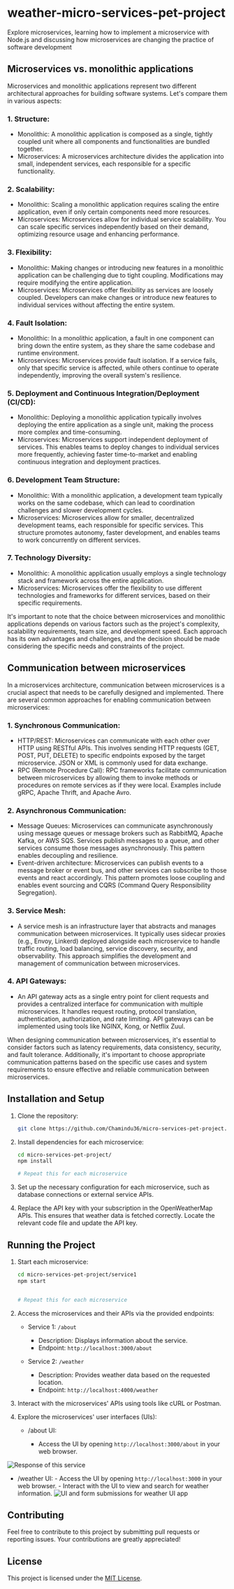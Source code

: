 # weather-micro-services-pet-project

Explore microservices, learning how to implement a microservice with Node.js and discussing how microservices are changing the practice of software development

## Microservices vs. monolithic applications

Microservices and monolithic applications represent two different architectural approaches for building software systems. Let's compare them in various aspects:

### 1. Structure:

- Monolithic: A monolithic application is composed as a single, tightly coupled unit where all components and functionalities are bundled together.
- Microservices: A microservices architecture divides the application into small, independent services, each responsible for a specific functionality.

### 2. Scalability:

- Monolithic: Scaling a monolithic application requires scaling the entire application, even if only certain components need more resources.
- Microservices: Microservices allow for individual service scalability. You can scale specific services independently based on their demand, optimizing resource usage and enhancing performance.

### 3. Flexibility:

- Monolithic: Making changes or introducing new features in a monolithic application can be challenging due to tight coupling. Modifications may require modifying the entire application.
- Microservices: Microservices offer flexibility as services are loosely coupled. Developers can make changes or introduce new features to individual services without affecting the entire system.

### 4. Fault Isolation:

- Monolithic: In a monolithic application, a fault in one component can bring down the entire system, as they share the same codebase and runtime environment.
- Microservices: Microservices provide fault isolation. If a service fails, only that specific service is affected, while others continue to operate independently, improving the overall system's resilience.

### 5. Deployment and Continuous Integration/Deployment (CI/CD):

- Monolithic: Deploying a monolithic application typically involves deploying the entire application as a single unit, making the process more complex and time-consuming.
- Microservices: Microservices support independent deployment of services. This enables teams to deploy changes to individual services more frequently, achieving faster time-to-market and enabling continuous integration and deployment practices.

### 6. Development Team Structure:

- Monolithic: With a monolithic application, a development team typically works on the same codebase, which can lead to coordination challenges and slower development cycles.
- Microservices: Microservices allow for smaller, decentralized development teams, each responsible for specific services. This structure promotes autonomy, faster development, and enables teams to work concurrently on different services.

### 7. Technology Diversity:

- Monolithic: A monolithic application usually employs a single technology stack and framework across the entire application.
- Microservices: Microservices offer the flexibility to use different technologies and frameworks for different services, based on their specific requirements.

It's important to note that the choice between microservices and monolithic applications depends on various factors such as the project's complexity, scalability requirements, team size, and development speed. Each approach has its own advantages and challenges, and the decision should be made considering the specific needs and constraints of the project.

## Communication between microservices

In a microservices architecture, communication between microservices is a crucial aspect that needs to be carefully designed and implemented. There are several common approaches for enabling communication between microservices:

### 1. Synchronous Communication:

- HTTP/REST: Microservices can communicate with each other over HTTP using RESTful APIs. This involves sending HTTP requests (GET, POST, PUT, DELETE) to specific endpoints exposed by the target microservice. JSON or XML is commonly used for data exchange.
- RPC (Remote Procedure Call): RPC frameworks facilitate communication between microservices by allowing them to invoke methods or procedures on remote services as if they were local. Examples include gRPC, Apache Thrift, and Apache Avro.

### 2. Asynchronous Communication:

- Message Queues: Microservices can communicate asynchronously using message queues or message brokers such as RabbitMQ, Apache Kafka, or AWS SQS. Services publish messages to a queue, and other services consume those messages asynchronously. This pattern enables decoupling and resilience.
- Event-driven architecture: Microservices can publish events to a message broker or event bus, and other services can subscribe to those events and react accordingly. This pattern promotes loose coupling and enables event sourcing and CQRS (Command Query Responsibility Segregation).

### 3. Service Mesh:

- A service mesh is an infrastructure layer that abstracts and manages communication between microservices. It typically uses sidecar proxies (e.g., Envoy, Linkerd) deployed alongside each microservice to handle traffic routing, load balancing, service discovery, security, and observability. This approach simplifies the development and management of communication between microservices.

### 4. API Gateways:

- An API gateway acts as a single entry point for client requests and provides a centralized interface for communication with multiple microservices. It handles request routing, protocol translation, authentication, authorization, and rate limiting. API gateways can be implemented using tools like NGINX, Kong, or Netflix Zuul.

When designing communication between microservices, it's essential to consider factors such as latency requirements, data consistency, security, and fault tolerance. Additionally, it's important to choose appropriate communication patterns based on the specific use cases and system requirements to ensure effective and reliable communication between microservices.

## Installation and Setup

1. Clone the repository:

   ```bash
   git clone https://github.com/Chamindu36/micro-services-pet-project.git
   ```

2. Install dependencies for each microservice:

   ```bash
   cd micro-services-pet-project/
   npm install

   # Repeat this for each microservice
   ```

3. Set up the necessary configuration for each microservice, such as database connections or external service APIs.

4. Replace the API key with your subscription in the OpenWeatherMap APIs. This ensures that weather data is fetched correctly. Locate the relevant code file and update the API key.

## Running the Project

1. Start each microservice:

   ```bash
   cd micro-services-pet-project/service1
   npm start


   # Repeat this for each microservice
   ```

2. Access the microservices and their APIs via the provided endpoints:

   - Service 1: `/about`

     - Description: Displays information about the service.
     - Endpoint: `http://localhost:3000/about`

   - Service 2: `/weather`
     - Description: Provides weather data based on the requested location.
     - Endpoint: `http://localhost:4000/weather`

3. Interact with the microservices' APIs using tools like cURL or Postman.

4. Explore the microservices' user interfaces (UIs):

   - /about UI:

     - Access the UI by opening `http://localhost:3000/about` in your web browser.

![Response of this service](./Screenshot%202023-07-18%20at%2012.19.42%20AM.png)

- /weather UI: - Access the UI by opening `http://localhost:3000` in your web browser. - Interact with the UI to view and search for weather information.
  ![UI and form submissions for weather UI app](./Screenshot%202023-07-18%20at%2012.19.48%20AM.png)

## Contributing

Feel free to contribute to this project by submitting pull requests or reporting issues. Your contributions are greatly appreciated!

## License

This project is licensed under the [MIT License](LICENSE).
